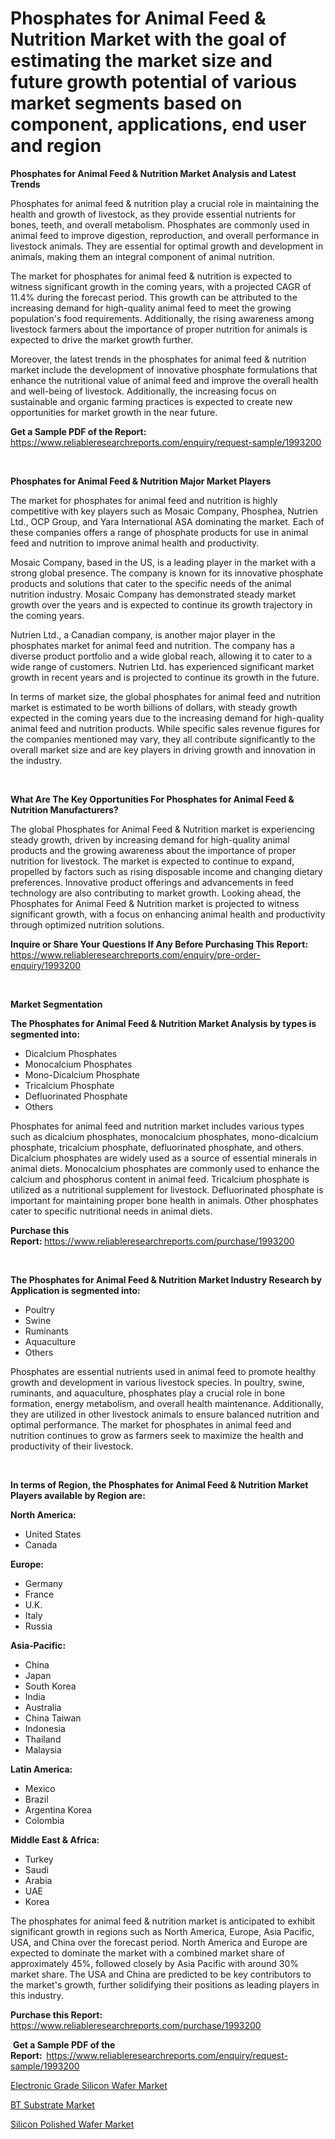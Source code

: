 <p><h1>Phosphates for Animal Feed & Nutrition Market with the goal of estimating the market size and future growth potential of various market segments based on component, applications, end user and region</h1></p><p><strong>Phosphates for Animal Feed & Nutrition Market Analysis and Latest Trends</strong></p>
<p><p>Phosphates for animal feed & nutrition play a crucial role in maintaining the health and growth of livestock, as they provide essential nutrients for bones, teeth, and overall metabolism. Phosphates are commonly used in animal feed to improve digestion, reproduction, and overall performance in livestock animals. They are essential for optimal growth and development in animals, making them an integral component of animal nutrition.</p><p>The market for phosphates for animal feed & nutrition is expected to witness significant growth in the coming years, with a projected CAGR of 11.4% during the forecast period. This growth can be attributed to the increasing demand for high-quality animal feed to meet the growing population's food requirements. Additionally, the rising awareness among livestock farmers about the importance of proper nutrition for animals is expected to drive the market growth further.</p><p>Moreover, the latest trends in the phosphates for animal feed & nutrition market include the development of innovative phosphate formulations that enhance the nutritional value of animal feed and improve the overall health and well-being of livestock. Additionally, the increasing focus on sustainable and organic farming practices is expected to create new opportunities for market growth in the near future.</p></p>
<p><strong>Get a Sample PDF of the Report:&nbsp;</strong> <a href="https://www.reliableresearchreports.com/enquiry/request-sample/1993200">https://www.reliableresearchreports.com/enquiry/request-sample/1993200</a></p>
<p>&nbsp;</p>
<p><strong>Phosphates for Animal Feed & Nutrition Major Market Players</strong></p>
<p><p>The market for phosphates for animal feed and nutrition is highly competitive with key players such as Mosaic Company, Phosphea, Nutrien Ltd., OCP Group, and Yara International ASA dominating the market. Each of these companies offers a range of phosphate products for use in animal feed and nutrition to improve animal health and productivity.</p><p>Mosaic Company, based in the US, is a leading player in the market with a strong global presence. The company is known for its innovative phosphate products and solutions that cater to the specific needs of the animal nutrition industry. Mosaic Company has demonstrated steady market growth over the years and is expected to continue its growth trajectory in the coming years.</p><p>Nutrien Ltd., a Canadian company, is another major player in the phosphates market for animal feed and nutrition. The company has a diverse product portfolio and a wide global reach, allowing it to cater to a wide range of customers. Nutrien Ltd. has experienced significant market growth in recent years and is projected to continue its growth in the future.</p><p>In terms of market size, the global phosphates for animal feed and nutrition market is estimated to be worth billions of dollars, with steady growth expected in the coming years due to the increasing demand for high-quality animal feed and nutrition products. While specific sales revenue figures for the companies mentioned may vary, they all contribute significantly to the overall market size and are key players in driving growth and innovation in the industry.</p></p>
<p>&nbsp;</p>
<p><strong>What Are The Key Opportunities For Phosphates for Animal Feed & Nutrition Manufacturers?</strong></p>
<p><p>The global Phosphates for Animal Feed & Nutrition market is experiencing steady growth, driven by increasing demand for high-quality animal products and the growing awareness about the importance of proper nutrition for livestock. The market is expected to continue to expand, propelled by factors such as rising disposable income and changing dietary preferences. Innovative product offerings and advancements in feed technology are also contributing to market growth. Looking ahead, the Phosphates for Animal Feed & Nutrition market is projected to witness significant growth, with a focus on enhancing animal health and productivity through optimized nutrition solutions.</p></p>
<p><strong>Inquire or Share Your Questions If Any Before Purchasing This Report:</strong> <a href="https://www.reliableresearchreports.com/enquiry/pre-order-enquiry/1993200">https://www.reliableresearchreports.com/enquiry/pre-order-enquiry/1993200</a></p>
<p>&nbsp;</p>
<p><strong>Market Segmentation</strong></p>
<p><strong>The Phosphates for Animal Feed & Nutrition Market Analysis by types is segmented into:</strong></p>
<p><ul><li>Dicalcium Phosphates</li><li>Monocalcium Phosphates</li><li>Mono-Dicalcium Phosphate</li><li>Tricalcium Phosphate</li><li>Defluorinated Phosphate</li><li>Others</li></ul></p>
<p><p>Phosphates for animal feed and nutrition market includes various types such as dicalcium phosphates, monocalcium phosphates, mono-dicalcium phosphate, tricalcium phosphate, defluorinated phosphate, and others. Dicalcium phosphates are widely used as a source of essential minerals in animal diets. Monocalcium phosphates are commonly used to enhance the calcium and phosphorus content in animal feed. Tricalcium phosphate is utilized as a nutritional supplement for livestock. Defluorinated phosphate is important for maintaining proper bone health in animals. Other phosphates cater to specific nutritional needs in animal diets.</p></p>
<p><strong>Purchase this Report:&nbsp;</strong><a href="https://www.reliableresearchreports.com/purchase/1993200">https://www.reliableresearchreports.com/purchase/1993200</a></p>
<p>&nbsp;</p>
<p><strong>The Phosphates for Animal Feed & Nutrition Market Industry Research by Application is segmented into:</strong></p>
<p><ul><li>Poultry</li><li>Swine</li><li>Ruminants</li><li>Aquaculture</li><li>Others</li></ul></p>
<p><p>Phosphates are essential nutrients used in animal feed to promote healthy growth and development in various livestock species. In poultry, swine, ruminants, and aquaculture, phosphates play a crucial role in bone formation, energy metabolism, and overall health maintenance. Additionally, they are utilized in other livestock animals to ensure balanced nutrition and optimal performance. The market for phosphates in animal feed and nutrition continues to grow as farmers seek to maximize the health and productivity of their livestock.</p></p>
<p>&nbsp;</p>
<p><strong>In terms of Region, the Phosphates for Animal Feed & Nutrition Market Players available by Region are:</strong></p>
<p>
    <p> <strong> North America: </strong>
        <ul>
            <li>United States</li>
            <li>Canada</li>
        </ul>
        </p> 
    <p> <strong> Europe: </strong>
        <ul>
            <li>Germany</li>
            <li>France</li>
            <li>U.K.</li>
            <li>Italy</li>
            <li>Russia</li>
        </ul>
        </p> 
    <p> <strong> Asia-Pacific: </strong>
        <ul>
            <li>China</li>
            <li>Japan</li>
            <li>South Korea</li>
            <li>India</li>
            <li>Australia</li>
            <li>China Taiwan</li>
            <li>Indonesia</li>
            <li>Thailand</li>
            <li>Malaysia</li>
        </ul>
        </p> 
    <p> <strong> Latin America: </strong>
        <ul>
            <li>Mexico</li>
            <li>Brazil</li>
            <li>Argentina Korea</li>
            <li>Colombia</li>
        </ul>
        </p> 
    <p> <strong> Middle East & Africa: </strong>
        <ul>
            <li>Turkey</li>
            <li>Saudi</li>
            <li>Arabia</li>
            <li>UAE</li>
            <li>Korea</li>
        </ul>
    </p>
    </p>
<p><p>The phosphates for animal feed & nutrition market is anticipated to exhibit significant growth in regions such as North America, Europe, Asia Pacific, USA, and China over the forecast period. North America and Europe are expected to dominate the market with a combined market share of approximately 45%, followed closely by Asia Pacific with around 30% market share. The USA and China are predicted to be key contributors to the market's growth, further solidifying their positions as leading players in this industry.</p></p>
<p><strong>Purchase this Report: </strong><a href="https://www.reliableresearchreports.com/purchase/1993200">https://www.reliableresearchreports.com/purchase/1993200</a></p>
<p>&nbsp;<strong>Get a Sample PDF of the Report:&nbsp;&nbsp;</strong><a href="https://www.reliableresearchreports.com/enquiry/request-sample/1993200">https://www.reliableresearchreports.com/enquiry/request-sample/1993200</a></p>
<p><strong></strong></p>
<p><p><a href="https://view.publitas.com/reportprime-1/electronic-grade-silicon-wafer-market-a-comprehensive-report-of-its-market-share-growth-trends-2024-2031/">Electronic Grade Silicon Wafer Market</a></p><p><a href="https://view.publitas.com/reportprime-1/bt-substrate-market-size-evaluating-its-market-trends-growth-and-projections-2024-2031/">BT Substrate Market</a></p><p><a href="https://view.publitas.com/reportprime-1/silicon-polished-wafer-market-dynamics-2024-2031-also-about-its-market-trends-projections-and-opportunities/">Silicon Polished Wafer Market</a></p></p>